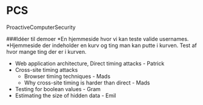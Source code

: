# PCS
ProactiveComputerSecurity

###Idéer til demoer
*En hjemmeside hvor vi kan teste valide usernames.
*Hjemmeside der indeholder en kurv og ting man kan putte i kurven. Test af hvor mange ting der er i kurven.

* Web application architecture, Direct timing attacks - Patrick
* Cross-site timing attacks
    * Browser timing techniques - Mads
    * Why cross-site timing is harder than direct - Mads
* Testing for boolean values - Gram
* Estimating the size of hidden data - Emil
